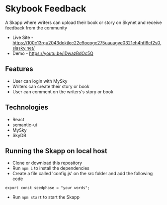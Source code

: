 # Skybook Feedback
A Skapp where writers can upload their book or story on Skynet and receive feedback from the community

- Live Site - https://100c13rqu2043dokjlec22e9oeogc275uauagve0321eh4hfl6cf2s0.siasky.net/
- Demo - https://youtu.be/iDwazBdOc5Q

## Features
- User can login with MySky
- Writers can create their story or book
- User can comment on the writers's story or book

## Technologies
- React
- semantic-ui
- MySky
- SkyDB

## Running the Skapp on local host
- Clone or download this repository
- Run `npm i` to install the dependencies
- Create a file called 'config.js' on the src folder and add the following code
```
export const seedphase = "your words";
```
- Run `npm start` to start the Skapp